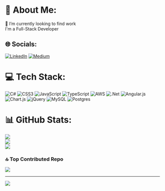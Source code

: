 # 💫 About Me:
🔭 I’m currently looking to find work<br>I'm a Full-Stack Developer<br>


## 🌐 Socials:
[![LinkedIn](https://img.shields.io/badge/LinkedIn-%230077B5.svg?logo=linkedin&logoColor=white)](https://linkedin.com/in/emrecantopaloglu) [![Medium](https://img.shields.io/badge/Medium-12100E?logo=medium&logoColor=white)](https://medium.com/@emrecantopaloglu) 

# 💻 Tech Stack:
![C#](https://img.shields.io/badge/c%23-%23239120.svg?style=for-the-badge&logo=csharp&logoColor=white) ![CSS3](https://img.shields.io/badge/css3-%231572B6.svg?style=for-the-badge&logo=css3&logoColor=white) ![JavaScript](https://img.shields.io/badge/javascript-%23323330.svg?style=for-the-badge&logo=javascript&logoColor=%23F7DF1E) ![TypeScript](https://img.shields.io/badge/typescript-%23007ACC.svg?style=for-the-badge&logo=typescript&logoColor=white) ![AWS](https://img.shields.io/badge/AWS-%23FF9900.svg?style=for-the-badge&logo=amazon-aws&logoColor=white) ![.Net](https://img.shields.io/badge/.NET-5C2D91?style=for-the-badge&logo=.net&logoColor=white) ![Angular.js](https://img.shields.io/badge/angular.js-%23E23237.svg?style=for-the-badge&logo=angularjs&logoColor=white) ![Chart.js](https://img.shields.io/badge/chart.js-F5788D.svg?style=for-the-badge&logo=chart.js&logoColor=white) ![jQuery](https://img.shields.io/badge/jquery-%230769AD.svg?style=for-the-badge&logo=jquery&logoColor=white) ![MySQL](https://img.shields.io/badge/mysql-4479A1.svg?style=for-the-badge&logo=mysql&logoColor=white) ![Postgres](https://img.shields.io/badge/postgres-%23316192.svg?style=for-the-badge&logo=postgresql&logoColor=white)
# 📊 GitHub Stats:
![](https://github-readme-stats.vercel.app/api?username=CanTopaloglu&theme=dark&hide_border=false&include_all_commits=true&count_private=false)<br/>
![](https://github-readme-streak-stats.herokuapp.com/?user=CanTopaloglu&theme=dark&hide_border=false)<br/>
![](https://github-readme-stats.vercel.app/api/top-langs/?username=CanTopaloglu&theme=dark&hide_border=false&include_all_commits=true&count_private=false&layout=compact)

### 🔝 Top Contributed Repo
![](https://github-contributor-stats.vercel.app/api?username=CanTopaloglu&limit=5&theme=dark&combine_all_yearly_contributions=true)

---
[![](https://visitcount.itsvg.in/api?id=CanTopaloglu&icon=0&color=0)](https://visitcount.itsvg.in)

<!-- Proudly created with GPRM ( https://gprm.itsvg.in ) -->
